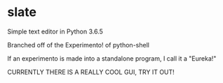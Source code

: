 # slate
 Simple text editor in Python 3.6.5
 
 Branched off of the Experimento! of python-shell
 
 If an experimento is made into a standalone program, I call it a "Eureka!"


 CURRENTLY THERE IS A REALLY COOL GUI, TRY IT OUT!
